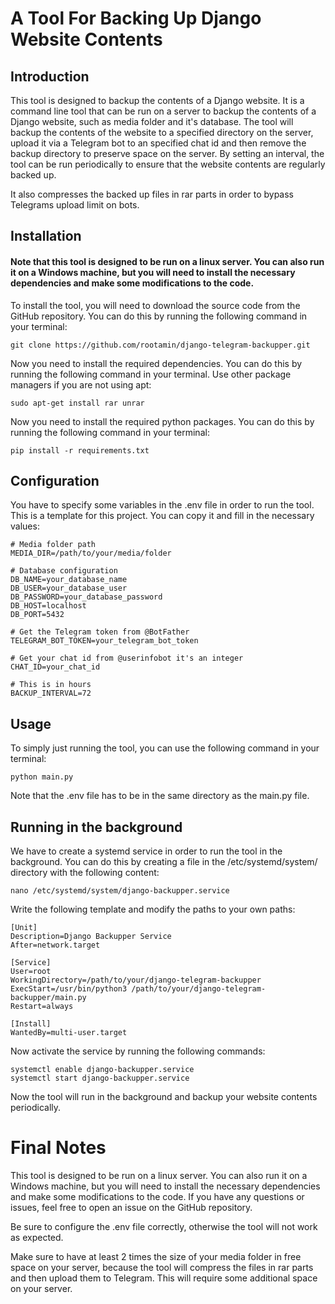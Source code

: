 # A Tool For Backing Up Django Website Contents

## Introduction
This tool is designed to backup the contents of a Django website. It is a command line tool that can be run on a server to backup the contents of a Django website, such as media folder and it's database. The tool will backup the contents of the website to a specified directory on the server, upload it via a Telegram bot to an specified chat id and then remove the backup directory to preserve space on the server. By setting an interval, the tool can be run periodically to ensure that the website contents are regularly backed up.

It also compresses the backed up files in rar parts in order to bypass Telegrams upload limit on bots.

## Installation
#### Note that this tool is designed to be run on a linux server. You can also run it on a Windows machine, but you will need to install the necessary dependencies and make some modifications to the code.


To install the tool, you will need to download the source code from the GitHub repository. You can do this by running the following command in your terminal:
```
git clone https://github.com/rootamin/django-telegram-backupper.git
```

Now you need to install the required dependencies. You can do this by running the following command in your terminal. Use other package managers if you are not using apt:
```
sudo apt-get install rar unrar
```
Now you need to install the required python packages. You can do this by running the following command in your terminal:
```
pip install -r requirements.txt
```


## Configuration
You have to specify some variables in the .env file in order to run the tool. This is a template for this project. You can copy it and fill in the necessary values:
```
# Media folder path
MEDIA_DIR=/path/to/your/media/folder

# Database configuration
DB_NAME=your_database_name
DB_USER=your_database_user
DB_PASSWORD=your_database_password
DB_HOST=localhost
DB_PORT=5432

# Get the Telegram token from @BotFather
TELEGRAM_BOT_TOKEN=your_telegram_bot_token

# Get your chat id from @userinfobot it's an integer
CHAT_ID=your_chat_id

# This is in hours
BACKUP_INTERVAL=72
```


## Usage
To simply just running the tool, you can use the following command in your terminal:
```
python main.py
```
Note that the .env file has to be in the same directory as the main.py file.


## Running in the background
We have to create a systemd service in order to run the tool in the background. You can do this by creating a file in the /etc/systemd/system/ directory with the following content:
```
nano /etc/systemd/system/django-backupper.service
```

Write the following template and modify the paths to your own paths:
```
[Unit]
Description=Django Backupper Service
After=network.target

[Service]
User=root
WorkingDirectory=/path/to/your/django-telegram-backupper
ExecStart=/usr/bin/python3 /path/to/your/django-telegram-backupper/main.py
Restart=always

[Install]
WantedBy=multi-user.target
```
Now activate the service by running the following commands:
```
systemctl enable django-backupper.service
systemctl start django-backupper.service
```

Now the tool will run in the background and backup your website contents periodically.

# Final Notes
This tool is designed to be run on a linux server. You can also run it on a Windows machine, but you will need to install the necessary dependencies and make some modifications to the code. If you have any questions or issues, feel free to open an issue on the GitHub repository.

Be sure to configure the .env file correctly, otherwise the tool will not work as expected.

Make sure to have at least 2 times the size of your media folder in free space on your server, because the tool will compress the files in rar parts and then upload them to Telegram. This will require some additional space on your server.